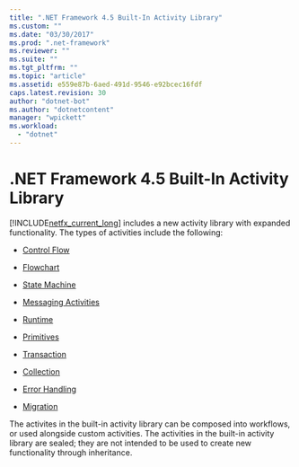 ```yaml
---
title: ".NET Framework 4.5 Built-In Activity Library"
ms.custom: ""
ms.date: "03/30/2017"
ms.prod: ".net-framework"
ms.reviewer: ""
ms.suite: ""
ms.tgt_pltfrm: ""
ms.topic: "article"
ms.assetid: e559e87b-6aed-491d-9546-e92bcec16fdf
caps.latest.revision: 30
author: "dotnet-bot"
ms.author: "dotnetcontent"
manager: "wpickett"
ms.workload: 
  - "dotnet"
---
```

# .NET Framework 4.5 Built-In Activity Library
[!INCLUDE[netfx_current_long](../../../includes/netfx-current-long-md.md)] includes a new activity library with expanded functionality. The types of activities include the following:  
  
-   [Control Flow](../../../docs/framework/windows-workflow-foundation/control-flow-activities-in-wf.md)  
  
-   [Flowchart](../../../docs/framework/windows-workflow-foundation/flowchart-activities-in-wf.md)  
  
-   [State Machine](../../../docs/framework/windows-workflow-foundation/state-machine-activities-in-wf.md)  
  
-   [Messaging Activities](../../../docs/framework/wcf/feature-details/messaging-activities.md)  
  
-   [Runtime](../../../docs/framework/windows-workflow-foundation/runtime-activities-in-wf.md)  
  
-   [Primitives](../../../docs/framework/windows-workflow-foundation/primitives-activities-in-wf.md)  
  
-   [Transaction](../../../docs/framework/windows-workflow-foundation/transaction-activities-in-wf.md)  
  
-   [Collection](../../../docs/framework/windows-workflow-foundation/collection-activities-in-wf.md)  
  
-   [Error Handling](../../../docs/framework/windows-workflow-foundation/error-handling-activities-in-wf.md)  
  
-   [Migration](../../../docs/framework/windows-workflow-foundation/migration-activity-in-wf.md)  
  
 The activites in the built-in activity library can be composed into workflows, or used alongside custom activities. The activities in the built-in activity library are sealed; they are not intended to be used to create new functionality through inheritance.
